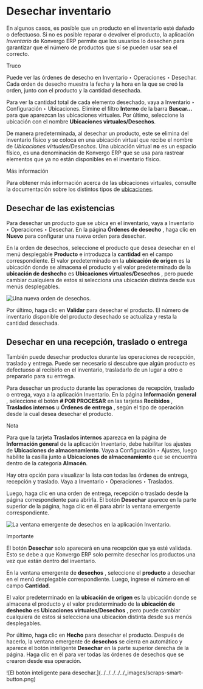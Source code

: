 # Desechar inventario

En algunos casos, es posible que un producto en el inventario esté dañado o
defectuoso. Si no es posible reparar o devolver el producto, la aplicación
_Inventario_ de Konvergo ERP permite que los usuarios lo desechen para garantizar que
el número de productos que sí se pueden usar sea el correcto.

<div class="alert alert-info">
<p class="alert-title">
Truco</p><p>Puede ver las órdenes de desecho en Inventario ‣ Operaciones ‣ Desechar. Cada orden de desecho muestra la fecha y la hora en la que se creó la orden, junto con el producto y la cantidad desechada.</p>
<p>Para ver la cantidad total de cada elemento desechado, vaya a Inventario ‣ Configuración ‣ Ubicaciones. Elimine el filtro <b>Interno</b> de la barra <b>Buscar…</b> para que aparezcan las ubicaciones virtuales. Por último, seleccione la ubicación con el nombre <b>Ubicaciones virtuales/Desechos</b>.</p>
</div>

De manera predeterminada, al desechar un producto, este se elimina del
inventario físico y se coloca en una ubicación virtual que recibe el nombre de
_Ubicaciones virtuales/Desechos_. Una ubicación virtual **no** es un espacio
físico, es una denominación de Konvergo ERP que se usa para rastrear elementos que ya
no están disponibles en el inventario físico.

<div class="admonition-learn-more alert">
<p class="alert-title">
Más información</p><p>Para obtener más información acerca de las ubicaciones virtuales, consulte la documentación sobre los distintos tipos de <a href="warehouses_locations#inventory-management-difference-warehouse-location"><span class="std std-ref">ubicaciones</span></a>.</p>
</div>

## Desechar de las existencias

Para desechar un producto que se ubica en el inventario, vaya a Inventario ‣
Operaciones ‣ Desechar. En la página **Órdenes de desecho** , haga clic en
**Nuevo** para configurar una nueva orden para desechar.

En la orden de desechos, seleccione el producto que desea desechar en el menú
desplegable **Producto** e introduzca la **cantidad** en el campo
correspondiente. El valor predeterminado en la **ubicación de origen** es la
ubicación donde se almacena el producto y el valor predeterminado de la
**ubicación de deshecho** es **Ubicaciones virtuales/Desechos** , pero puede
cambiar cualquiera de estos si selecciona una ubicación distinta desde sus
menús desplegables.

![Una nueva orden de desechos.](../../../../../_images/scrap-order.png)

Por último, haga clic en **Validar** para desechar el producto. El número de
inventario disponible del producto desechado se actualiza y resta la cantidad
desechada.

## Desechar en una recepción, traslado o entrega

También puede desechar productos durante las operaciones de recepción,
traslado y entrega. Puede ser necesario si descubre que algún producto es
defectuoso al recibirlo en el inventario, trasladarlo de un lugar a otro o
prepararlo para su entrega.

Para desechar un producto durante las operaciones de recepción, traslado o
entrega, vaya a la aplicación Inventario. En la página **Información general**
, seleccione el botón **# POR PROCESAR** en las tarjetas **Recibidos** ,
**Traslados internos** u **Órdenes de entrega** , según el tipo de operación
desde la cual desea desechar el producto.

<div class="alert alert-primary">
<p class="alert-title">
Nota</p><p>Para que la tarjeta <b>Traslados internos</b> aparezca en la página de <b>Información general</b> de la aplicación Inventario, debe habilitar los ajustes de <b>Ubicaciones de almacenamiento</b>. Vaya a Configuración ‣ Ajustes, luego habilite la casilla junto a <b>Ubicaciones de almacenamiento</b> que se encuentra dentro de la categoría <b>Almacén</b>.</p>
</div>

Hay otra opción para visualizar la lista con todas las órdenes de entrega,
recepción y traslado. Vaya a Inventario ‣ Operaciones ‣ Traslados.

Luego, haga clic en una orden de entrega, recepción o traslado desde la página
correspondiente para abrirla. El botón **Desechar** aparece en la parte
superior de la página, haga clic en él para abrir la ventana emergente
correspondiente.

![La ventana emergente de desechos en la aplicación
Inventario.](../../../../../_images/scrap-pop-up.png) <div class="alert alert-warning">
<p class="alert-title">
Importante</p><p>El botón <b>Desechar</b> solo aparecerá en una recepción que ya esté validada. Esto se debe a que Konvergo ERP solo permite desechar los productos una vez que están dentro del inventario.</p>
</div>

En la ventana emergente de **desechos** , seleccione el **producto** a
desechar en el menú desplegable correspondiente. Luego, ingrese el número en
el campo **Cantidad**.

El valor predeterminado en la **ubicación de origen** es la ubicación donde se
almacena el producto y el valor predeterminado de la **ubicación de deshecho**
es **Ubicaciones virtuales/Desechos** , pero puede cambiar cualquiera de estos
si selecciona una ubicación distinta desde sus menús desplegables.

Por último, haga clic en **Hecho** para desechar el producto. Después de
hacerlo, la ventana emergente de **desechos** se cierra en automático y
aparece el botón inteligente **Desechar** en la parte superior derecha de la
página. Haga clic en él para ver todas las órdenes de desechos que se crearon
desde esa operación.

![El botón inteligente para desechar.](../../../../../_images/scraps-smart-
button.png)

